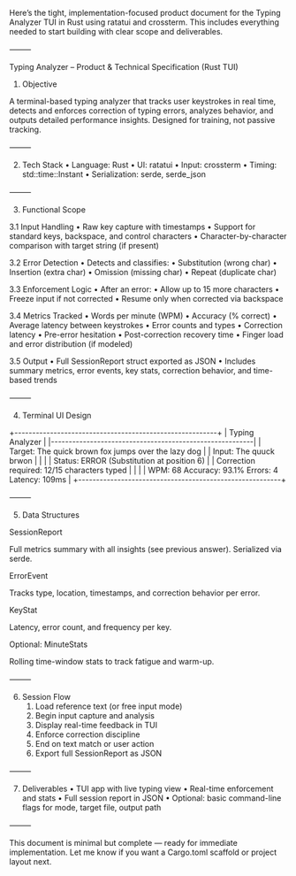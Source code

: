 Here’s the tight, implementation-focused product document for the Typing Analyzer TUI in Rust using ratatui and crossterm. This includes everything needed to start building with clear scope and deliverables.

⸻

Typing Analyzer – Product & Technical Specification (Rust TUI)

1. Objective

A terminal-based typing analyzer that tracks user keystrokes in real time, detects and enforces correction of typing errors, analyzes behavior, and outputs detailed performance insights. Designed for training, not passive tracking.

⸻

2. Tech Stack
	•	Language: Rust
	•	UI: ratatui
	•	Input: crossterm
	•	Timing: std::time::Instant
	•	Serialization: serde, serde_json

⸻

3. Functional Scope

3.1 Input Handling
	•	Raw key capture with timestamps
	•	Support for standard keys, backspace, and control characters
	•	Character-by-character comparison with target string (if present)

3.2 Error Detection
	•	Detects and classifies:
	•	Substitution (wrong char)
	•	Insertion (extra char)
	•	Omission (missing char)
	•	Repeat (duplicate char)

3.3 Enforcement Logic
	•	After an error:
	•	Allow up to 15 more characters
	•	Freeze input if not corrected
	•	Resume only when corrected via backspace

3.4 Metrics Tracked
	•	Words per minute (WPM)
	•	Accuracy (% correct)
	•	Average latency between keystrokes
	•	Error counts and types
	•	Correction latency
	•	Pre-error hesitation
	•	Post-correction recovery time
	•	Finger load and error distribution (if modeled)

3.5 Output
	•	Full SessionReport struct exported as JSON
	•	Includes summary metrics, error events, key stats, correction behavior, and time-based trends

⸻

4. Terminal UI Design

+---------------------------------------------------------+
| Typing Analyzer                                         |
|---------------------------------------------------------|
| Target:   The quick brown fox jumps over the lazy dog  |
| Input:    The quuck brwon                              |
|                                                       |
| Status: ERROR (Substitution at position 6)             |
| Correction required: 12/15 characters typed            |
|                                                       |
| WPM: 68   Accuracy: 93.1%   Errors: 4   Latency: 109ms |
+---------------------------------------------------------+


⸻

5. Data Structures

SessionReport

Full metrics summary with all insights (see previous answer). Serialized via serde.

ErrorEvent

Tracks type, location, timestamps, and correction behavior per error.

KeyStat

Latency, error count, and frequency per key.

Optional: MinuteStats

Rolling time-window stats to track fatigue and warm-up.

⸻

6. Session Flow
	1.	Load reference text (or free input mode)
	2.	Begin input capture and analysis
	3.	Display real-time feedback in TUI
	4.	Enforce correction discipline
	5.	End on text match or user action
	6.	Export full SessionReport as JSON

⸻

7. Deliverables
	•	TUI app with live typing view
	•	Real-time enforcement and stats
	•	Full session report in JSON
	•	Optional: basic command-line flags for mode, target file, output path

⸻

This document is minimal but complete — ready for immediate implementation. Let me know if you want a Cargo.toml scaffold or project layout next.
